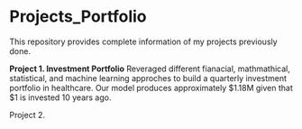 # Projects_Portfolio

This repository provides complete information of my projects previously done.

**Project 1. Investment Portfolio**
Reveraged different fianacial, mathmathical, statistical, and machine learning approches to build a quarterly investment portfolio in healthcare.
Our model produces approximately $1.18M given that $1 is invested 10 years ago.




Project 2.
